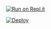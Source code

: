 [![Run on Repl.it](https://repl.it/badge/github/quiec/whatsAlfa)](https://replit.com/@lkruwan/lusifarqr)

[![Deploy](https://www.herokucdn.com/deploy/button.svg)](https://heroku.com/deploy?template=https://github.com/Chamodya-official/ALEXA-01)
     </div>
